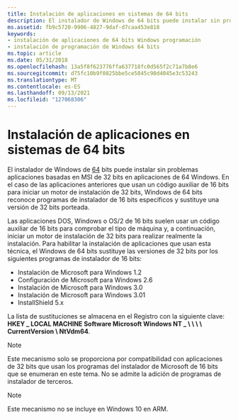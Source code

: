 ```yaml
---
title: Instalación de aplicaciones en sistemas de 64 bits
description: El instalador de Windows de 64 bits puede instalar sin problemas aplicaciones basadas en MSI de 32 bits en aplicaciones de 64 Windows.
ms.assetid: fb9c5720-9906-4827-9daf-d7caa453e818
keywords:
- instalación de aplicaciones de 64 bits Windows programación
- instalación de programación de Windows 64 bits
ms.topic: article
ms.date: 05/31/2018
ms.openlocfilehash: 13a5f8f623776ffa637718fc0d565f2c71a7b8e6
ms.sourcegitcommit: d75fc10b9f0825bbe5ce5045c90d4045e3c53243
ms.translationtype: MT
ms.contentlocale: es-ES
ms.lasthandoff: 09/13/2021
ms.locfileid: "127068306"
---
```

# <a name="application-installation-on-64-bit-systems"></a>Instalación de aplicaciones en sistemas de 64 bits

El instalador de Windows de [64](/windows/desktop/Msi/windows-installer-on-64-bit-operating-systems) bits puede instalar sin problemas aplicaciones basadas en MSI de 32 bits en aplicaciones de 64 Windows. En el caso de las aplicaciones anteriores que usan un código auxiliar de 16 bits para iniciar un motor de instalación de 32 bits, Windows de 64 bits reconoce programas de instalador de 16 bits específicos y sustituye una versión de 32 bits porteada.

Las aplicaciones DOS, Windows o OS/2 de 16 bits suelen usar un código auxiliar de 16 bits para comprobar el tipo de máquina y, a continuación, iniciar un motor de instalación de 32 bits para realizar realmente la instalación. Para habilitar la instalación de aplicaciones que usan esta técnica, el Windows de 64 bits sustituye las versiones de 32 bits por los siguientes programas de instalador de 16 bits:

* Instalación de Microsoft para Windows 1.2  
* Configuración de Microsoft para Windows 2.6  
* Instalación de Microsoft para Windows 3.0  
* Instalación de Microsoft para Windows 3.01  
* InstallShield 5.x  

La lista de sustituciones se almacena en el Registro con la siguiente clave: **HKEY \_ LOCAL MACHINE Software Microsoft Windows NT \_ \\ \\ \\ \\ CurrentVersion \\ NtVdm64**.

> [!Note]  
> Este mecanismo solo se proporciona por compatibilidad con aplicaciones de 32 bits que usan los programas del instalador de Microsoft de 16 bits que se enumeran en este tema. No se admite la adición de programas de instalador de terceros.

 

> [!Note]  
> Este mecanismo no se incluye en Windows 10 en ARM.

 

 

 